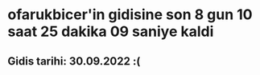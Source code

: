 # ofarukbicer'in gidisine son 8 gun 10 saat 25 dakika 09 saniye kaldi

## Gidis tarihi: 30.09.2022 :(